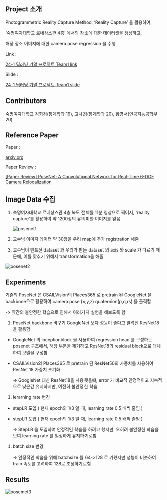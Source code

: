 ## Project 소개

Photogrammetric Reality Capture Method, ‘Reality Capture’ 을 활용하여,

‘숙명여자대학교 르네상스관 4층’ 에서의 장소에 대한 데이터셋을 생성하고,

 해당 장소 이미지에 대한 camera pose regression 을 수행

Link :

[24-1 딥러닝 기말 프로젝트 Team1 link](https://www.notion.so/24-1-Team1-675184762b8148079afe75fe4f64b623?pvs=21)

Slide : 

[24-1 딥러닝 기말 프로젝트 Team1 slide](https://drive.google.com/file/d/1WEBWY7Wfyl6kmHr4x7sCz4m2rTl4sbMZ/view?usp=drive_link)

## Contributors

숙명여자대학교 김희경(통계학과 19), 고나경(통계학과 20), 황영서(인공지능공학부 20)

## Reference Paper

Paper : 

[arxiv.org](https://arxiv.org/pdf/1505.07427)

Paper Review :  

[[Paper Review] PoseNet: A Convolutional Network for Real-Time 6-DOF Camera Relocalization](https://velog.io/@youngseoh6/Paper-Review-PoseNet-A-Convolutional-Network-for-Real-Time-6-DOF-Camera-Relocalization)

## Image Data 수집

1. 숙명여자대학교 르네상스관 4층 복도 전체를 11분 영상으로 찍어서, 'reality capture'를 활용하여 약 1200장의 유의미한 이미지를 얻음
    
   ![posenet1](https://github.com/youngseoh/SMWU_DL_24-1_PoseRegression/assets/100707876/580b33ad-c357-4272-88e3-435e3bc8a23d)
    
2. 교수님 이미지 데이터 약 30장을 우리 map에 추가 registration 해줌
3. 교수님이 만드신 dataset 과 우리가 만든 dataset 의 axis 와 scale 가 다르기 때문에, 이를 맞추기 위해서 transformation을 해줌

![posenet2](https://github.com/youngseoh/SMWU_DL_24-1_PoseRegression/assets/100707876/d755b0c0-7968-4728-8945-6a3499863074)

## Experiments

기존의 PoseNet 은 CSAILVision의 Places365 로 pretrain 된 GoogleNet 을 backbone으로 활용하여 camera pose (x,y,z) quaternion(p,q,rs) 을 출력함

-> 약간의 불안정한 학습으로 인해서 여러가지 실험을 해보도록 함

1. PoseNet backbone 바꾸기
GoogleNet 보다 성능이 좋다고 알려진 ResNet18 을 활용함
- GoogleNet 의 inceptionblock 을 사용하여 regression head 를 구성하는 posenet 구조에서, 해당 부분을 제거하고 ResNet18의 residual block으로 대체하여 모델을 구성함
- CSAILVision의 Places365 로 pretrain 된 ResNet50의 가중치를 사용하여 ResNet 18 가중치 초기화
    
    -> GoogleNet 대신 ResNet18을 사용햇을떄, error 가 비교적 안정적이고 지속적으로 낮은값 유지하지만, 여전히 불안정한 학습
    
1. lerarning rate 변경
- stepLR 도입 ( 현재 epoch의 1/3 일 때, learning rate 0.5 배씩 줄임 )
- stepLR 도입 ( 현재 epoch의 1/3 일 때, learning rate 0.5 배씩 줄임 )
    
    -> StepLR 을 도입하여 안정적인 학습을 하려고 했지만, 오히려 불안정한 학습을 보여 learning rate 를 일정하게 유지하기로함
    
1. batch size 변경
    
    → 안정적인 학습을 위해 batchsize 를 64->128 로 키웠지만 성능이 비슷하여 train 속도를 고려하여 128로 조정하기로함
    

## Results

![posemet3](https://github.com/youngseoh/SMWU_DL_24-1_PoseRegression/assets/100707876/fd3fe89e-a144-4109-8f9a-a9b2f54276dd)
